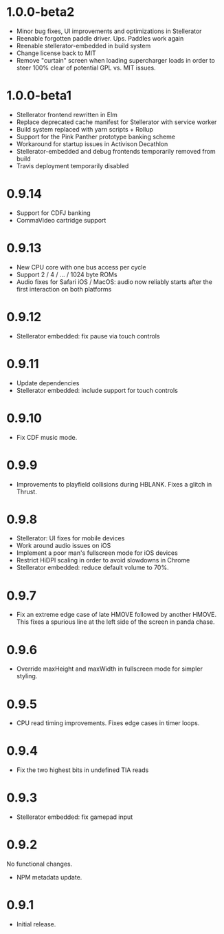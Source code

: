 # 1.0.0-beta2

 * Minor bug fixes, UI improvements and optimizations in Stellerator
 * Reenable forgotten paddle driver. Ups. Paddles work again
 * Reenable stellerator-embedded in build system
 * Change license back to MIT
 * Remove "curtain" screen when loading supercharger loads in order to steer
   100% clear of potential GPL vs. MIT issues.

# 1.0.0-beta1

 * Stellerator frontend rewritten in Elm
 * Replace deprecated cache manifest for Stellerator with service worker
 * Build system replaced with yarn scripts + Rollup
 * Support for the Pink Panther prototype banking scheme
 * Workaround for startup issues in Activison Decathlon
 * Stellerator-embedded and debug frontends temporarily removed from build
 * Travis deployment temporarily disabled

# 0.9.14

 * Support for CDFJ banking
 * CommaVideo cartridge support

# 0.9.13

 * New CPU core with one bus access per cycle
 * Support 2 / 4 / ... / 1024 byte ROMs
 * Audio fixes for Safari iOS / MacOS: audio now reliably starts after the first interaction on both platforms

# 0.9.12

 * Stellerator embedded: fix pause via touch controls

# 0.9.11

 * Update dependencies
 * Stellerator embedded: include support for touch controls

# 0.9.10

 * Fix CDF music mode.

# 0.9.9

 * Improvements to playfield collisions during HBLANK. Fixes a glitch in
   Thrust.

# 0.9.8

 * Stellerator: UI fixes for mobile devices
 * Work around audio issues on iOS
 * Implement a poor man's fullscreen mode for iOS devices
 * Restrict HiDPI scaling in order to avoid slowdowns in Chrome
 * Stellerator embedded: reduce default volume to 70%.

# 0.9.7

 * Fix an extreme edge case of late HMOVE followed by another HMOVE. This
   fixes a spurious line at the left side of the screen in panda chase.

# 0.9.6

 * Override maxHeight and maxWidth in fullscreen mode for simpler styling.

# 0.9.5

 * CPU read timing improvements. Fixes edge cases in timer loops.

# 0.9.4

 * Fix the two highest bits in undefined TIA reads

# 0.9.3

 * Stellerator embedded: fix gamepad input

# 0.9.2

No functional changes.

 * NPM metadata update.

# 0.9.1

 * Initial release.
